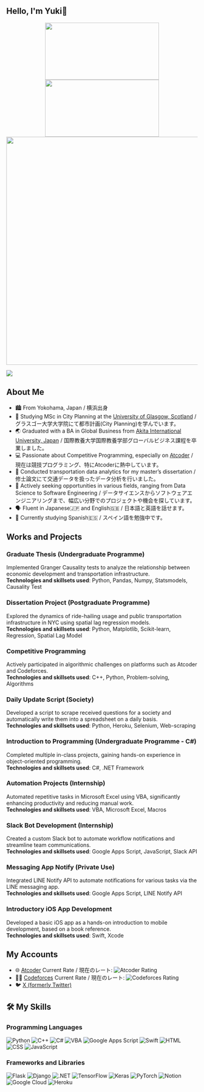 ## Hello, I'm Yuki👋
<div align="center">

<img src="https://github-readme-stats.vercel.app/api?username=Benjamin-taro&show_icons=true&theme=radical" width="300px" height="150px" />

<img src="https://github-readme-stats.vercel.app/api/top-langs/?username=Benjamin-taro&layout=compact&theme=radical" width="300px" height="150px" />

<img src="https://github-readme-streak-stats.herokuapp.com?user=Benjamin-taro&theme=radical" width="600px" />

</div>


![](https://komarev.com/ghpvc/?username=Benjamin-taro)


## About Me

- 🏙️ From Yokohama, Japan / 横浜出身
- 🏫 Studying MSc in City Planning at the [University of Glasgow, Scotland](https://www.gla.ac.uk/) / グラスゴー大学大学院にて都市計画(City Planning)を学んでいます。
- 🌏 Graduated with a BA in Global Business from [Akita International University, Japan](https://web.aiu.ac.jp/en/) / 国際教養大学国際教養学部グローバルビジネス課程を卒業しました。
- 💻 Passionate about Competitive Programming, especially on [Atcoder](https://atcoder.jp/) / 現在は競技プログラミング、特にAtcoderに熱中しています。
- 🚄 Conducted transportation data analytics for my master’s dissertation / 修士論文にて交通データを扱ったデータ分析を行いました。
- 💼 Actively seeking opportunities in various fields, ranging from Data Science to Software Engineering / データサイエンスからソフトウェアエンジニアリングまで、幅広い分野でのプロジェクトや機会を探しています。
- 🗣️ Fluent in Japanese🇯🇵 and English🇬🇧 / 日本語と英語を話せます。
- 📖 Currently studying Spanish🇪🇸 / スペイン語を勉強中です。


## Works and Projects

### Graduate Thesis (Undergraduate Programme)  
Implemented Granger Causality tests to analyze the relationship between economic development and transportation infrastructure.  
**Technologies and skillsets used**: Python, Pandas, Numpy, Statsmodels, Causality Test

### Dissertation Project (Postgraduate Programme)  
Explored the dynamics of ride-hailing usage and public transportation infrastructure in NYC using spatial lag regression models.  
**Technologies and skillsets used**: Python, Matplotlib, Scikit-learn, Regression, Spatial Lag Model

### Competitive Programming  
Actively participated in algorithmic challenges on platforms such as Atcoder and Codeforces.  
**Technologies and skillsets used**: C++, Python, Problem-solving, Algorithms

### Daily Update Script (Society)  
Developed a script to scrape received questions for a society and automatically write them into a spreadsheet on a daily basis.  
**Technologies and skillsets used**: Python, Heroku, Selenium, Web-scraping

### Introduction to Programming (Undergraduate Programme - C#)  
Completed multiple in-class projects, gaining hands-on experience in object-oriented programming.  
**Technologies and skillsets used**: C#, .NET Framework

### Automation Projects (Internship)  
Automated repetitive tasks in Microsoft Excel using VBA, significantly enhancing productivity and reducing manual work.  
**Technologies and skillsets used**: VBA, Microsoft Excel, Macros

### Slack Bot Development (Internship)  
Created a custom Slack bot to automate workflow notifications and streamline team communications.  
**Technologies and skillsets used**: Google Apps Script, JavaScript, Slack API

### Messaging App Notify (Private Use)  
Integrated LINE Notify API to automate notifications for various tasks via the LINE messaging app.  
**Technologies and skillsets used**: Google Apps Script, LINE Notify API

### Introductory iOS App Development  
Developed a basic iOS app as a hands-on introduction to mobile development, based on a book reference.  
**Technologies and skillsets used**: Swift, Xcode


## My Accounts

- 🌐 [Atcoder](https://atcoder.jp/users/Benjamin_taro) Current Rate / 現在のレート: ![Atcoder Rating](https://badges.joonhyung.xyz/atcoder/Benjamin_taro.svg)
- 👨‍💻 [Codeforces](https://codeforces.com/profile/Benjamin_taro) Current Rate / 現在のレート: ![Codeforces Rating](https://badges.joonhyung.xyz/codeforces/Benjamin_taro.svg)
- 🐦 [X (formerly Twitter)](https://twitter.com/_Benjamin_taro_)

## 🛠️ My Skills

### Programming Languages

![Python](https://img.shields.io/badge/Python-3776AB?style=for-the-badge&logo=python&logoColor=white)
![C++](https://img.shields.io/badge/C++-00599C?style=for-the-badge&logo=c%2B%2B&logoColor=white)
![C#](https://img.shields.io/badge/C%23-239120?style=for-the-badge&logo=c-sharp&logoColor=white)
![VBA](https://img.shields.io/badge/VBA-217346?style=for-the-badge&logo=microsoft-excel&logoColor=white)
![Google Apps Script](https://img.shields.io/badge/Google%20Apps%20Script-4285F4?style=for-the-badge&logo=google-apps-script&logoColor=white)
![Swift](https://img.shields.io/badge/Swift-FA7343?style=for-the-badge&logo=swift&logoColor=white)
![HTML](https://img.shields.io/badge/HTML5-E34F26?style=for-the-badge&logo=html5&logoColor=white)
![CSS](https://img.shields.io/badge/CSS3-1572B6?style=for-the-badge&logo=css3&logoColor=white)
![JavaScript](https://img.shields.io/badge/JavaScript-F7DF1E?style=for-the-badge&logo=javascript&logoColor=black)

### Frameworks and Libraries

![Flask](https://img.shields.io/badge/Flask-000000?style=for-the-badge&logo=flask&logoColor=white)
![Django](https://img.shields.io/badge/Django-092E20?style=for-the-badge&logo=django&logoColor=white)
![.NET](https://img.shields.io/badge/.NET-512BD4?style=for-the-badge&logo=dotnet&logoColor=white)
![TensorFlow](https://img.shields.io/badge/TensorFlow-FF6F00?style=for-the-badge&logo=tensorflow&logoColor=white)
![Keras](https://img.shields.io/badge/Keras-D00000?style=for-the-badge&logo=keras&logoColor=white)
![PyTorch](https://img.shields.io/badge/PyTorch-EE4C2C?style=for-the-badge&logo=pytorch&logoColor=white)
![Notion](https://img.shields.io/badge/Notion-000000?style=for-the-badge&logo=notion&logoColor=white)
![Google Cloud](https://img.shields.io/badge/Google%20Cloud-4285F4?style=for-the-badge&logo=google-cloud&logoColor=white)
![Heroku](https://img.shields.io/badge/Heroku-430098?style=for-the-badge&logo=heroku&logoColor=white)

